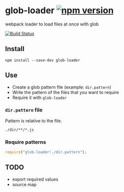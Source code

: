 # glob-loader [![npm version](https://badge.fury.io/js/glob-loader.svg)](http://badge.fury.io/js/glob-loader)
webpack loader to load files at once with glob

[![Build Status](https://travis-ci.org/seanchas116/glob-loader.svg?branch=master)](https://travis-ci.org/seanchas116/glob-loader)

## Install

```
npm install --save-dev glob-loader
```

## Use

* Create a glob pattern file (example: `dir.pattern`)
* Write the pattern of the files that you want to require
* Require it with `glob-loader`

### `dir.pattern` file

Pattern is relative to the file.

```
./dir/**/*.js
```

### Require patterns

```js
require("glob-loader!./dir.pattern");
```

## TODO

* export required values
* source map
